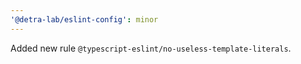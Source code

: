 ```yaml
---
'@detra-lab/eslint-config': minor
---
```


Added new rule `@typescript-eslint/no-useless-template-literals`.
